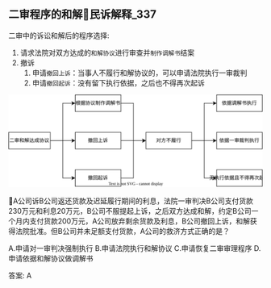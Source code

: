 

## 二审程序的和解🚪民诉解释_337

二审中的诉讼和解后的程序选择:

1. 请求法院对双方达成的`和解协议`进行审查并`制作调解书`结案
2. 撤诉
    1. 申请`撤回上诉`：当事人不履行和解协议的，可以申请法院执行一审裁判
    2. 申请`撤回起诉`：没有留下执行依据，之后也不得再次起诉


![](./第二审程序/二审的和解.svg)

🍐A公司诉B公司返还货款及迟延履行期间的利息，法院一审判决B公司支付货款230万元和利息20万元，B公司不服提起上诉，之后双方达成和解，约定B公司一个月内支付货款200万元，A公司放弃剩余货款及利息，B公司撤回上诉，和解获得法院批准。但B公司并未足额支付货款，A公司的救济方式正确的是？

A.申请对一审判决强制执行
B.申请法院执行和解协议
C.申请恢复二审审理程序
D.申请依据和解协议做调解书

答案: A


